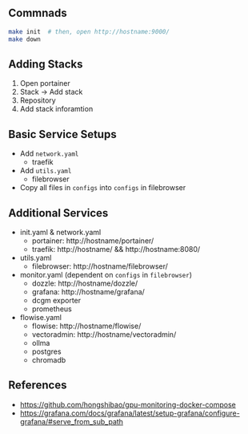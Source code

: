## Commnads
```bash
make init  # then, open http://hostname:9000/
make down
```

## Adding Stacks
1. Open portainer
2. Stack -> Add stack
3. Repository
4. Add stack inforamtion

## Basic Service Setups
- Add `network.yaml`
    - traefik
- Add `utils.yaml`
    - filebrowser
- Copy all files in `configs` into `configs` in filebrowser

## Additional Services
- init.yaml & network.yaml
    - portainer: http://hostname/portainer/
    - traefik: http://hostname/ && http://hostname:8080/
- utils.yaml
    - filebrowser: http://hostname/filebrowser/
- monitor.yaml (dependent on `configs` in `filebrowser`)
    - dozzle: http://hostname/dozzle/
    - grafana: http://hostname/grafana/
    - dcgm exporter
    - prometheus
- flowise.yaml
    - flowise: http://hostname/flowise/
    - vectoradmin: http://hostname/vectoradmin/
    - ollma
    - postgres
    - chromadb

## References
- https://github.com/hongshibao/gpu-monitoring-docker-compose
- https://grafana.com/docs/grafana/latest/setup-grafana/configure-grafana/#serve_from_sub_path
